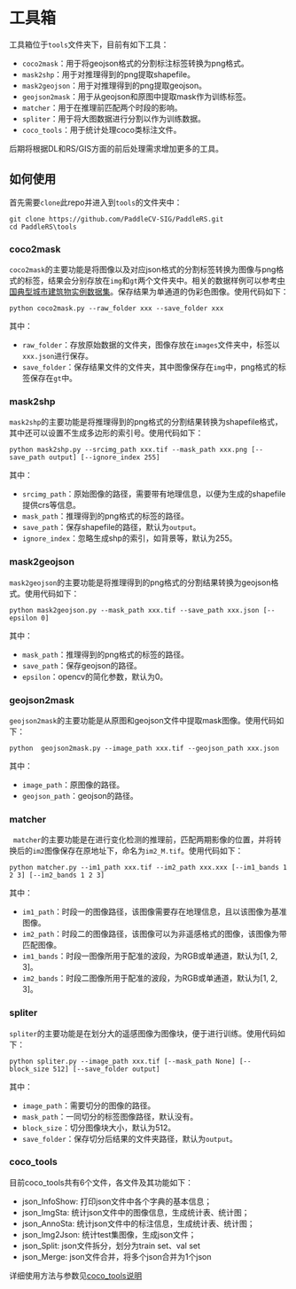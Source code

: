 # 工具箱

工具箱位于`tools`文件夹下，目前有如下工具：

- `coco2mask`：用于将geojson格式的分割标注标签转换为png格式。
- `mask2shp`：用于对推理得到的png提取shapefile。
- `mask2geojson`：用于对推理得到的png提取geojson。
- `geojson2mask`：用于从geojson和原图中提取mask作为训练标签。
- `matcher`：用于在推理前匹配两个时段的影响。
- `spliter`：用于将大图数据进行分割以作为训练数据。
- `coco_tools`：用于统计处理coco类标注文件。

后期将根据DL和RS/GIS方面的前后处理需求增加更多的工具。

## 如何使用

首先需要`clone`此repo并进入到`tools`的文件夹中：

```shell
git clone https://github.com/PaddleCV-SIG/PaddleRS.git
cd PaddleRS\tools
```

### coco2mask

`coco2mask`的主要功能是将图像以及对应json格式的分割标签转换为图像与png格式的标签，结果会分别存放在`img`和`gt`两个文件夹中。相关的数据样例可以参考[中国典型城市建筑物实例数据集](https://www.scidb.cn/detail?dataSetId=806674532768153600&dataSetType=journal)。保存结果为单通道的伪彩色图像。使用代码如下：

```shell
python coco2mask.py --raw_folder xxx --save_folder xxx
```

其中：

- `raw_folder`：存放原始数据的文件夹，图像存放在`images`文件夹中，标签以`xxx.json`进行保存。
- `save_folder`：保存结果文件的文件夹，其中图像保存在`img`中，png格式的标签保存在`gt`中。

### mask2shp

`mask2shp`的主要功能是将推理得到的png格式的分割结果转换为shapefile格式，其中还可以设置不生成多边形的索引号。使用代码如下：

```shell
python mask2shp.py --srcimg_path xxx.tif --mask_path xxx.png [--save_path output] [--ignore_index 255]
```

其中：

- `srcimg_path`：原始图像的路径，需要带有地理信息，以便为生成的shapefile提供crs等信息。
- `mask_path`：推理得到的png格式的标签的路径。
- `save_path`：保存shapefile的路径，默认为`output`。
- `ignore_index`：忽略生成shp的索引，如背景等，默认为255。

### mask2geojson

`mask2geojson`的主要功能是将推理得到的png格式的分割结果转换为geojson格式。使用代码如下：

```shell
python mask2geojson.py --mask_path xxx.tif --save_path xxx.json [--epsilon 0]
```

其中：

- `mask_path`：推理得到的png格式的标签的路径。
- `save_path`：保存geojson的路径。
- `epsilon`：opencv的简化参数，默认为0。

### geojson2mask

`geojson2mask`的主要功能是从原图和geojson文件中提取mask图像。使用代码如下：

```shell
python  geojson2mask.py --image_path xxx.tif --geojson_path xxx.json
```

其中：

- `image_path`：原图像的路径。
- `geojson_path`：geojson的路径。

### matcher

` matcher`的主要功能是在进行变化检测的推理前，匹配两期影像的位置，并将转换后的`im2`图像保存在原地址下，命名为`im2_M.tif`。使用代码如下：

```shell
python matcher.py --im1_path xxx.tif --im2_path xxx.xxx [--im1_bands 1 2 3] [--im2_bands 1 2 3]
```

其中：

- `im1_path`：时段一的图像路径，该图像需要存在地理信息，且以该图像为基准图像。
- `im2_path`：时段二的图像路径，该图像可以为非遥感格式的图像，该图像为带匹配图像。
- `im1_bands`：时段一图像所用于配准的波段，为RGB或单通道，默认为[1, 2, 3]。
- `im2_bands`：时段二图像所用于配准的波段，为RGB或单通道，默认为[1, 2, 3]。

### spliter

`spliter`的主要功能是在划分大的遥感图像为图像块，便于进行训练。使用代码如下：

```shell
python spliter.py --image_path xxx.tif [--mask_path None] [--block_size 512] [--save_folder output]
```

其中：

- `image_path`：需要切分的图像的路径。
- `mask_path`：一同切分的标签图像路径，默认没有。
- `block_size`：切分图像块大小，默认为512。
- `save_folder`：保存切分后结果的文件夹路径，默认为`output`。

### coco_tools

目前coco_tools共有6个文件，各文件及其功能如下：

* json_InfoShow:    打印json文件中各个字典的基本信息；
* json_ImgSta:      统计json文件中的图像信息，生成统计表、统计图；
* json_AnnoSta:     统计json文件中的标注信息，生成统计表、统计图；
* json_Img2Json:    统计test集图像，生成json文件；
* json_Split:       json文件拆分，划分为train set、val set
* json_Merge:       json文件合并，将多个json合并为1个json

详细使用方法与参数见[coco_tools说明](coco_tools_cn.md)
